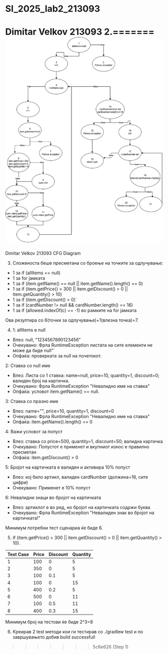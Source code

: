 # SI_2025_lab2_213093
Dimitar Velkov 213093
2.=======
![CFG Diagram](cfg.png)
=======
Dimitar Velkov 213093 CFG Diagram

3. Сложеноста беше пресметана со броење на точките за одлучување:
- 1 за if (allItems == null)
- 1 за for јамката
- 1 за if (item.getName() == null || item.getName().length() == 0)
- 1 за if (item.getPrice() > 300 || item.getDiscount() > 0 || item.getQuantity() > 10)
- 1 за if (item.getDiscount() > 0)`
- 1 за if (cardNumber != null && cardNumber.length() == 16)
- 1 за if (allowed.indexOf(c) == -1) во рамките на for јамката

Ова резултира со 6(точки за одлучување)+1(влезна точка)=7.

4. 1: allItems е null
- Влез: null, "1234567890123456"
- Очекувано: Фрла RuntimeException листата на сите елементи не може да биде null"`
- Опфаќа: проверката за null на почетокот.

2: Ставка со null име
- Влез: Листа со 1 ставка: name=null, price=10, quantity=1, discount=0; валиден број на картичка.
- Очекувано: Фрла RuntimeException "Невалидно име на ставка"
- Опфаќа: условот item.getName() == null.

3: Ставка со празно име
- Влез: name="", price=10, quantity=1, discount=0
- Очекувано: Фрла RuntimeException "Невалидно име на ставка"
- Опфаќа: item.getName().length() == 0

4: Важи условот за попуст
- Влез: ставка со price=500, quantity=1, discount=50; валидна картичка
- Очекувано: Попустот е применет и вкупниот износ е правилно пресметан
- Опфаќа: item.getDiscount() > 0

5: Бројот на картичката е валиден и активира 10% попуст
- Влез: кој било артикл, валиден cardNumber (должина=16, сите цифри)
- Очекувано: Применет е 10% попуст

6: Невалидни знаци во бројот на картичката
- Влез: артиклот е во ред, но бројот на картичката содржи буква
- Очекувано: Фрла RuntimeException "Невалиден знак во бројот на картичката!"

Минимум потребни тест сценариа ќе биде 6.

5. if (item.getPrice() > 300 || item.getDiscount() > 0 || item.getQuantity() > 10).

| Test Case | Price | Discount | Quantity |
|-----------|--------|----------|----------|
| 1         | 100    | 0        | 5        |
| 2         | 350    | 0        | 5        |
| 3         | 100    | 0.1      | 5        |
| 4         | 100    | 0        | 15       |
| 5         | 400    | 0.2      | 5        |
| 6         | 500    | 0        | 11       |
| 7         | 100    | 0.5      | 11       |
| 8         | 400    | 0.3      | 15       |

Минимум број на тестови ќе биде 2^3=8

6. Креирав 2 test методи кои ги тестирав со ./gradlew test и по завршувањето добив build successfull


>>>>>>> 5c6e626 (Step 1)
